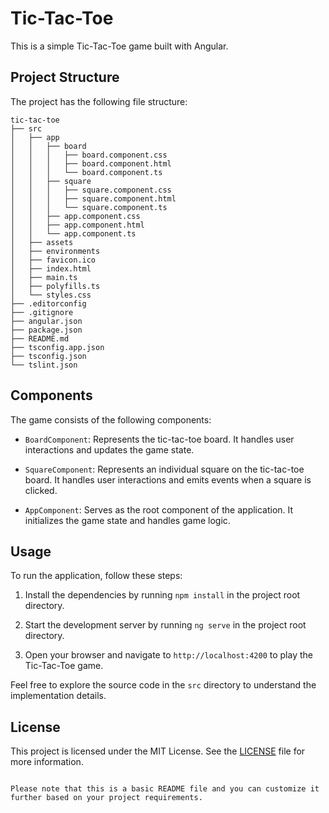 # Tic-Tac-Toe

This is a simple Tic-Tac-Toe game built with Angular.

## Project Structure

The project has the following file structure:

```
tic-tac-toe
├── src
│   ├── app
│   │   ├── board
│   │   │   ├── board.component.css
│   │   │   ├── board.component.html
│   │   │   └── board.component.ts
│   │   ├── square
│   │   │   ├── square.component.css
│   │   │   ├── square.component.html
│   │   │   └── square.component.ts
│   │   ├── app.component.css
│   │   ├── app.component.html
│   │   └── app.component.ts
│   ├── assets
│   ├── environments
│   ├── favicon.ico
│   ├── index.html
│   ├── main.ts
│   ├── polyfills.ts
│   └── styles.css
├── .editorconfig
├── .gitignore
├── angular.json
├── package.json
├── README.md
├── tsconfig.app.json
├── tsconfig.json
└── tslint.json
```

## Components

The game consists of the following components:

- `BoardComponent`: Represents the tic-tac-toe board. It handles user interactions and updates the game state.

- `SquareComponent`: Represents an individual square on the tic-tac-toe board. It handles user interactions and emits events when a square is clicked.

- `AppComponent`: Serves as the root component of the application. It initializes the game state and handles game logic.

## Usage

To run the application, follow these steps:

1. Install the dependencies by running `npm install` in the project root directory.

2. Start the development server by running `ng serve` in the project root directory.

3. Open your browser and navigate to `http://localhost:4200` to play the Tic-Tac-Toe game.

Feel free to explore the source code in the `src` directory to understand the implementation details.

## License

This project is licensed under the MIT License. See the [LICENSE](./LICENSE) file for more information.
```

Please note that this is a basic README file and you can customize it further based on your project requirements.